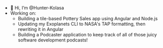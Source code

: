

- 👋 Hi, I’m @Hunter-Kolasa
- Working on: 
  - Building a tile-based Pottery Sales app using Angular and Node.js 
  - Updating my Exoplanets CLI to NASA's TAP formatting, then rewriting it in Angular
  - Building a Podcaster application to keep track of all of those juicy software development podcasts!



